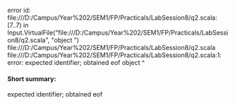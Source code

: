 error id: file:///D:/Campus/Year%202/SEM1/FP/Practicals/LabSession8/q2.scala:[7..7) in Input.VirtualFile("file:///D:/Campus/Year%202/SEM1/FP/Practicals/LabSession8/q2.scala", "object ")
file:///D:/Campus/Year%202/SEM1/FP/Practicals/LabSession8/q2.scala
file:///D:/Campus/Year%202/SEM1/FP/Practicals/LabSession8/q2.scala:1: error: expected identifier; obtained eof
object 
       ^
#### Short summary: 

expected identifier; obtained eof